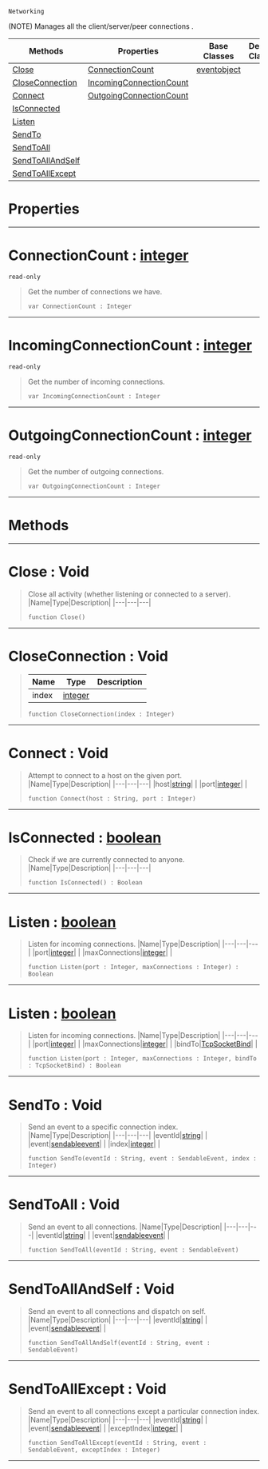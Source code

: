  `Networking`

(NOTE) Manages all the client/server/peer connections .

|Methods|Properties|Base Classes|Derived Classes|
|---|---|---|---|
|[ Close](https://github.com/PlasmaEngine/PlasmaDocs/blob/master/code_reference/class_reference/tcpsocket.markdown#close-void)|[ ConnectionCount](https://github.com/PlasmaEngine/PlasmaDocs/blob/master/code_reference/class_reference/tcpsocket.markdown#connectioncount-plasma-eng)|[eventobject](https://github.com/PlasmaEngine/PlasmaDocs/blob/master/code_reference/class_reference/eventobject.markdown)| |
|[ CloseConnection](https://github.com/PlasmaEngine/PlasmaDocs/blob/master/code_reference/class_reference/tcpsocket.markdown#closeconnection-void)|[ IncomingConnectionCount](https://github.com/PlasmaEngine/PlasmaDocs/blob/master/code_reference/class_reference/tcpsocket.markdown#incomingconnectioncount)| | |
|[ Connect](https://github.com/PlasmaEngine/PlasmaDocs/blob/master/code_reference/class_reference/tcpsocket.markdown#connect-void)|[ OutgoingConnectionCount](https://github.com/PlasmaEngine/PlasmaDocs/blob/master/code_reference/class_reference/tcpsocket.markdown#outgoingconnectioncount)| | |
|[ IsConnected](https://github.com/PlasmaEngine/PlasmaDocs/blob/master/code_reference/class_reference/tcpsocket.markdown#isconnected-plasma-engine)| | | |
|[ Listen](https://github.com/PlasmaEngine/PlasmaDocs/blob/master/code_reference/class_reference/tcpsocket.markdown#listen-plasma-engine-docum)| | | |
|[ SendTo](https://github.com/PlasmaEngine/PlasmaDocs/blob/master/code_reference/class_reference/tcpsocket.markdown#sendto-void)| | | |
|[ SendToAll](https://github.com/PlasmaEngine/PlasmaDocs/blob/master/code_reference/class_reference/tcpsocket.markdown#sendtoall-void)| | | |
|[ SendToAllAndSelf](https://github.com/PlasmaEngine/PlasmaDocs/blob/master/code_reference/class_reference/tcpsocket.markdown#sendtoallandself-void)| | | |
|[ SendToAllExcept](https://github.com/PlasmaEngine/PlasmaDocs/blob/master/code_reference/class_reference/tcpsocket.markdown#sendtoallexcept-void)| | | |


 #  Properties


---  
 #  ConnectionCount : [integer](https://github.com/PlasmaEngine/PlasmaDocs/blob/master/code_reference/lightning_base_types/integer.markdown)

 `read-only`

> Get the number of connections we have.
> ``` lang=cpp, name=Lightning
> var ConnectionCount : Integer


---  
 #  IncomingConnectionCount : [integer](https://github.com/PlasmaEngine/PlasmaDocs/blob/master/code_reference/lightning_base_types/integer.markdown)

 `read-only`

> Get the number of incoming connections.
> ``` lang=cpp, name=Lightning
> var IncomingConnectionCount : Integer


---  
 #  OutgoingConnectionCount : [integer](https://github.com/PlasmaEngine/PlasmaDocs/blob/master/code_reference/lightning_base_types/integer.markdown)

 `read-only`

> Get the number of outgoing connections.
> ``` lang=cpp, name=Lightning
> var OutgoingConnectionCount : Integer


---  
 #  Methods


---  
 #  Close : Void

> Close all activity (whether listening or connected to a server).
> |Name|Type|Description|
> |---|---|---|
> ``` lang=cpp, name=Lightning
> function Close()
> ``` 


---  
 #  CloseConnection : Void

> 
> |Name|Type|Description|
> |---|---|---|
> |index|[integer](https://github.com/PlasmaEngine/PlasmaDocs/blob/master/code_reference/lightning_base_types/integer.markdown)| |
> ``` lang=cpp, name=Lightning
> function CloseConnection(index : Integer)
> ``` 


---  
 #  Connect : Void

> Attempt to connect to a host on the given port.
> |Name|Type|Description|
> |---|---|---|
> |host|[string](https://github.com/PlasmaEngine/PlasmaDocs/blob/master/code_reference/lightning_base_types/string.markdown)| |
> |port|[integer](https://github.com/PlasmaEngine/PlasmaDocs/blob/master/code_reference/lightning_base_types/integer.markdown)| |
> ``` lang=cpp, name=Lightning
> function Connect(host : String, port : Integer)
> ``` 


---  
 #  IsConnected : [boolean](https://github.com/PlasmaEngine/PlasmaDocs/blob/master/code_reference/lightning_base_types/boolean.markdown)

> Check if we are currently connected to anyone.
> |Name|Type|Description|
> |---|---|---|
> ``` lang=cpp, name=Lightning
> function IsConnected() : Boolean
> ``` 


---  
 #  Listen : [boolean](https://github.com/PlasmaEngine/PlasmaDocs/blob/master/code_reference/lightning_base_types/boolean.markdown)

> Listen for incoming connections.
> |Name|Type|Description|
> |---|---|---|
> |port|[integer](https://github.com/PlasmaEngine/PlasmaDocs/blob/master/code_reference/lightning_base_types/integer.markdown)| |
> |maxConnections|[integer](https://github.com/PlasmaEngine/PlasmaDocs/blob/master/code_reference/lightning_base_types/integer.markdown)| |
> ``` lang=cpp, name=Lightning
> function Listen(port : Integer, maxConnections : Integer) : Boolean
> ``` 


---  
 #  Listen : [boolean](https://github.com/PlasmaEngine/PlasmaDocs/blob/master/code_reference/lightning_base_types/boolean.markdown)

> Listen for incoming connections.
> |Name|Type|Description|
> |---|---|---|
> |port|[integer](https://github.com/PlasmaEngine/PlasmaDocs/blob/master/code_reference/lightning_base_types/integer.markdown)| |
> |maxConnections|[integer](https://github.com/PlasmaEngine/PlasmaDocs/blob/master/code_reference/lightning_base_types/integer.markdown)| |
> |bindTo|[TcpSocketBind](https://github.com/PlasmaEngine/PlasmaDocs/blob/master/code_reference/enum_reference.markdown#tcpsocketbind)| |
> ``` lang=cpp, name=Lightning
> function Listen(port : Integer, maxConnections : Integer, bindTo : TcpSocketBind) : Boolean
> ``` 


---  
 #  SendTo : Void

> Send an event to a specific connection index.
> |Name|Type|Description|
> |---|---|---|
> |eventId|[string](https://github.com/PlasmaEngine/PlasmaDocs/blob/master/code_reference/lightning_base_types/string.markdown)| |
> |event|[sendableevent](https://github.com/PlasmaEngine/PlasmaDocs/blob/master/code_reference/class_reference/sendableevent.markdown)| |
> |index|[integer](https://github.com/PlasmaEngine/PlasmaDocs/blob/master/code_reference/lightning_base_types/integer.markdown)| |
> ``` lang=cpp, name=Lightning
> function SendTo(eventId : String, event : SendableEvent, index : Integer)
> ``` 


---  
 #  SendToAll : Void

> Send an event to all connections.
> |Name|Type|Description|
> |---|---|---|
> |eventId|[string](https://github.com/PlasmaEngine/PlasmaDocs/blob/master/code_reference/lightning_base_types/string.markdown)| |
> |event|[sendableevent](https://github.com/PlasmaEngine/PlasmaDocs/blob/master/code_reference/class_reference/sendableevent.markdown)| |
> ``` lang=cpp, name=Lightning
> function SendToAll(eventId : String, event : SendableEvent)
> ``` 


---  
 #  SendToAllAndSelf : Void

> Send an event to all connections and dispatch on self.
> |Name|Type|Description|
> |---|---|---|
> |eventId|[string](https://github.com/PlasmaEngine/PlasmaDocs/blob/master/code_reference/lightning_base_types/string.markdown)| |
> |event|[sendableevent](https://github.com/PlasmaEngine/PlasmaDocs/blob/master/code_reference/class_reference/sendableevent.markdown)| |
> ``` lang=cpp, name=Lightning
> function SendToAllAndSelf(eventId : String, event : SendableEvent)
> ``` 


---  
 #  SendToAllExcept : Void

> Send an event to all connections except a particular connection index.
> |Name|Type|Description|
> |---|---|---|
> |eventId|[string](https://github.com/PlasmaEngine/PlasmaDocs/blob/master/code_reference/lightning_base_types/string.markdown)| |
> |event|[sendableevent](https://github.com/PlasmaEngine/PlasmaDocs/blob/master/code_reference/class_reference/sendableevent.markdown)| |
> |exceptIndex|[integer](https://github.com/PlasmaEngine/PlasmaDocs/blob/master/code_reference/lightning_base_types/integer.markdown)| |
> ``` lang=cpp, name=Lightning
> function SendToAllExcept(eventId : String, event : SendableEvent, exceptIndex : Integer)
> ``` 


---  
 

 